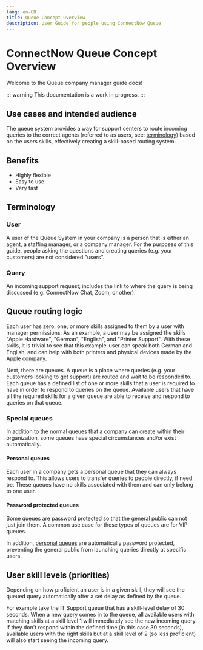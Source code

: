 ```yaml
---
lang: en-GB
title: Queue Concept Overview
description: User Guide for people using ConnectNow Queue
---
```

# ConnectNow Queue Concept Overview
Welcome to the Queue company manager guide docs!

::: warning
This documentation is a work in progress.
:::

## Use cases and intended audience

The queue system provides a way for support centers to route incoming queries to the correct agents (referred to as users, see: [terminology](#user)) based on the users skills, effectively creating a skill-based routing system.

## Benefits

- Highly flexible
- Easy to use
- Very fast

## Terminology

### User

A user of the Queue System in your company is a person that is either an agent, a staffing manager, or a company manager. For the purposes of this guide, people asking the questions and creating queries (e.g. your customers) are not considered "users".

### Query

An incoming support request; includes the link to where the query is being discussed (e.g. ConnectNow Chat, Zoom, or other).

## Queue routing logic

Each user has zero, one, or more skills assigned to them by a user with manager permissions. As an example, a user may be assigned the skills "Apple Hardware", "German", "English", and "Printer Support". With these skills, it is trivial to see that this example-user can speak both German and English, and can help with both printers and physical devices made by the Apple company.

Next, there are queues. A queue is a place where queries (e.g. your customers looking to get support) are routed and wait to be responded to. Each queue has a defined list of one or more skills that a user is required to have in order to respond to queries on the queue. Available users that have all the required skills for a given queue are able to receive and respond to queries on that queue.

### Special queues

In addition to the normal queues that a company can create within their organization, some queues have special circumstances and/or exist automatically.

#### Personal queues

Each user in a company gets a personal queue that they can always respond to. This allows users to transfer queries to people directly, if need be. These queues have no skills associated with them and can only belong to one user.

#### Password protected queues

Some queues are password protected so that the general public can not just join them. A common use case for these types of queues are for VIP queues.

In addition, [personal queues](#personal-queues) are automatically password protected, preventing the general public from launching queries directly at specific users.

## User skill levels (priorities)

Depending on how proficient an user is in a given skill, they will see the queued query automatically after a set delay as defined by the queue.

For example take the IT Support queue that has a skill-level delay of 30 seconds. When a new query comes in to the queue, all available users with matching skills at a skill level 1 will immediately see the new incoming query. If they don't respond within the defined time (in this case 30 seconds), available users with the right skills but at a skill level of 2 (so less proficient) will also start seeing the incoming query.